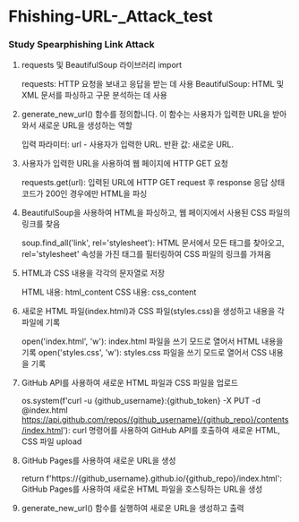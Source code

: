 # Fhishing-URL-_Attack_test
### Study Spearphishing Link Attack
<ol>
<li>requests 및 BeautifulSoup 라이브러리 import</li>

requests: HTTP 요청을 보내고 응답을 받는 데 사용
BeautifulSoup: HTML 및 XML 문서를 파싱하고 구문 분석하는 데 사용
<li>generate_new_url() 함수를 정의합니다. 이 함수는 사용자가 입력한 URL을 받아와서 새로운 URL을 생성하는 역할</li>

입력 파라미터: url - 사용자가 입력한 URL.
반환 값: 새로운 URL.
<li>사용자가 입력한 URL을 사용하여 웹 페이지에 HTTP GET 요청</li>

requests.get(url): 입력된 URL에 HTTP GET request 후 response
응답 상태 코드가 200인 경우에만 HTML을 파싱
<li>BeautifulSoup을 사용하여 HTML을 파싱하고, 웹 페이지에서 사용된 CSS 파일의 링크를 찾음</li>

soup.find_all('link', rel='stylesheet'): HTML 문서에서 모든 <link> 태그를 찾아오고, rel='stylesheet' 속성을 가진 태그를 필터링하여 CSS 파일의 링크를 가져옴
<li>HTML과 CSS 내용을 각각의 문자열로 저장</li>

HTML 내용: html_content
CSS 내용: css_content
<li>새로운 HTML 파일(index.html)과 CSS 파일(styles.css)을 생성하고 내용을 각 파일에 기록</li>

open('index.html', 'w'): index.html 파일을 쓰기 모드로 열어서 HTML 내용을 기록
open('styles.css', 'w'): styles.css 파일을 쓰기 모드로 열어서 CSS 내용을 기록
<li>GitHub API를 사용하여 새로운 HTML 파일과 CSS 파일을 업로드</li>

os.system(f'curl -u {github_username}:{github_token} -X PUT -d @index.html https://api.github.com/repos/{github_username}/{github_repo}/contents/index.html'): curl 명령어를 사용하여 GitHub API를 호출하여 새로운 HTML, CSS 파일 upload
<li>GitHub Pages를 사용하여 새로운 URL을 생성</li>

return f'https://{github_username}.github.io/{github_repo}/index.html': GitHub Pages를 사용하여 새로운 HTML 파일을 호스팅하는 URL을 생성
<li>generate_new_url() 함수를 실행하여 새로운 URL을 생성하고 출력</li>
</ol>
